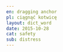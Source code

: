 ```yaml
---
en: dragging anchor
pl: ciągnąć kotwicę
layout: dict_word
date: 2015-10-28
cat: safety
sub: distress
---
```


<!-- TODO: opis -->

